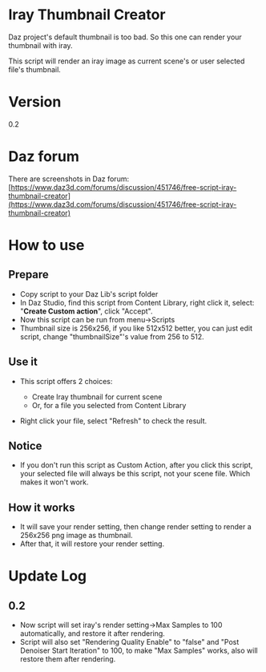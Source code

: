# Iray Thumbnail Creator
Daz project's default thumbnail is too bad. So this one can render your thumbnail with iray.  

This script will render an iray image as current scene's or user selected file's thumbnail. 

# Version
0.2

# Daz forum
There are screenshots in Daz forum:  
[https://www.daz3d.com/forums/discussion/451746/free-script-iray-thumbnail-creator](https://www.daz3d.com/forums/discussion/451746/free-script-iray-thumbnail-creator)  



# How to use
## Prepare
* Copy script to your Daz Lib's script folder
* In Daz Studio, find this script from Content Library, right click it, select: "**Create Custom action**", click "Accept".
* Now this script can be run from menu->Scripts
* Thumbnail size is 256x256, if you like 512x512 better, you can just edit script, change "thumbnailSize"'s value from 256 to 512.  


## Use it
* This script offers 2 choices:
    - Create Iray thumbnail for current scene
    - Or, for a file you selected from Content Library

* Right click your file, select "Refresh" to check the result.

## Notice
* If you don't run this script as Custom Action, after you click this script, your selected file will always be this script, not your scene file. Which makes it won't work.  

## How it works
* It will save your render setting, then change render setting to render a 256x256 png image as thumbnail.
* After that, it will restore your render setting.


# Update Log
## 0.2
* Now script will set iray's render setting->Max Samples to 100 automatically, and restore it after rendering.
* Script will also set "Rendering Quality Enable" to "false" and "Post Denoiser Start Iteration" to 100, to make "Max Samples" works, also will restore them after rendering.
